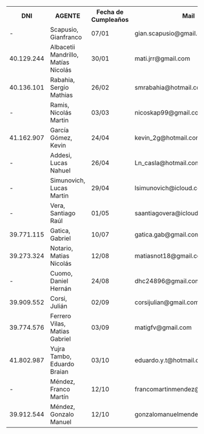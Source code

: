 <table width="800">
            <tr>
              <th>DNI</th>  
              <th>AGENTE</th>
              <th>Fecha de Cumpleaños</th>
              <th>Mail</th>
              <th>SOBRENOMBRE(S) RECONOCIDOS</th>
              <th>Alias</th>
              <th>TodoPago</th>
              <th>CBU</th>
            </tr>
            <tr>
                <td>-</td><!--DNI-->
                <td>Scapusio, Gianfranco</td><!--Agente-->
                <td>07/01</td><!--fecha-->
                <td>gian.scapusio@gmail.com</td><!--mail-->
                <td>Cachu</td><!--sobreNombre-->
                <td>-</td><!--alias-->
                <td>-</td><!--todopago-->
                <td>-</td><!--CBU-->
            </tr>
            <tr>
                <td>40.129.244</td><!--DNI-->
                <td>Albacetii Mandrillo, Matías Nicolás</td><!--Agente-->
                <td>30/01</td><!--fecha-->
                <td>mati.jrr@gmail.com</td><!--mail-->
                <td>-</td><!--sobreNombre-->
                <td>matias.albacetti</td><!--alias-->
                <td>mati.jrr@gmail.com</td><!--todopago-->
                <td>-</td><!--CBU-->
            </tr>
            <tr>
                <td>40.136.101</td><!--DNI-->
                <td>Rabahia, Sergio Mathias</td><!--Agente-->
                <td>26/02</td><!--fecha-->
                <td>smrabahia@hotmail.com</td><!--mail-->
                <td>-</td><!--sobreNombre-->
                <td>srabahia</td><!--alias-->
                <td>smrabahia@hotmail.com</td><!--todopago-->
                <td>0290014810000036328243</td><!--CBU-->
            </tr>
            <tr>
                <td>-</td><!--DNI-->
                <td>Ramis, Nicolás Martin</td><!--Agente-->
                <td>03/03</td><!--fecha-->
                <td>nicoskap99@gmail.com</td><!--mail-->
                <td>Gordo, Jubilado</td><!--sobreNombre-->
                <td>Nicolas.Martin.Ramis</td><!--alias-->
                <td>-</td><!--todopago-->
                <td>0070023830004030458142</td><!--CBU-->
            </tr>
            <tr>
                <td>41.162.907</td><!--DNI-->
                <td>García Gómez, Kevin</td><!--Agente-->
                <td>24/04</td><!--fecha-->
                <td>kevin_2g@hotmail.com</td><!--mail-->
                <td>-</td><!--sobreNombre-->
                <td>FOCO.RUIDO.JADE</td><!--alias-->
                <td>-</td><!--todopago-->
                <td>0070020730004039818727</td><!--CBU-->
            </tr>
            <tr>
                <td>-</td><!--DNI-->
                <td>Addesi, Lucas Nahuel</td><!--Agente-->
                <td>26/04</td><!--fecha-->
                <td>Ln_casla@hotmail.com</td><!--mail-->
                <td>-</td><!--sobreNombre-->
                <td>-</td><!--alias-->
                <td>Ln_casla@hotmail.com</td><!--todopago-->
                <td>-</td><!--CBU-->
            </tr>
            <tr>
                <td>-</td><!--DNI-->
                <td>Simunovich, Lucas Martin</td><!--Agente-->
                <td>29/04</td><!--fecha-->
                <td>lsimunovich@icloud.com</td><!--mail-->
                <td>Colo, Judio</td><!--sobreNombre-->
                <td>lucas-galicia01</td><!--alias-->
                <td>-</td><!--todopago-->
                <td>0070024530004016556523</td><!--CBU-->
            </tr>
            <tr>
                <td>-</td><!--DNI-->
                <td>Vera, Santiago Raúl</td><!--Agente-->
                <td>01/05</td><!--fecha-->
                <td>saantiagovera@icloud.com</td><!--mail-->
                <td>-</td><!--sobreNombre-->
                <td>sanchovera</td><!--alias-->
                <td>sanchovera@hotmail.com</td><!--todopago-->
                <td>0070999030004091246834</td><!--CBU-->
            </tr>
            <tr>
                <td>39.771.115</td><!--DNI-->
                <td>Gatica, Gabriel</td><!--Agente-->
                <td>10/07</td><!--fecha-->
                <td>gatica.gab@gmail.com</td><!--mail-->
                <td>Policia, Gabot, Gabinete</td><!--sobreNombre-->
                <td>GabrielGatica</td><!--alias-->
                <td>gatica.gab@gmail.com</td><!--todopago-->
                <td>-</td><!--CBU-->
            </tr>
            <tr>
                <td>39.273.324</td><!--DNI-->
                <td>Notario, Matias Nicolás</td><!--Agente-->
                <td>12/08</td><!--fecha-->
                <td>matiasnot18@gmail.com</td><!--mail-->
                <td>Noti, Tego</td><!--sobreNombre-->
                <td>-</td><!--alias-->
                <td>-</td><!--todopago-->
                <td>-</td><!--CBU-->
            </tr>
            <tr>
                <td>-</td><!--DNI-->
                <td>Cuomo, Daniel Hernán</td><!--Agente-->
                <td>24/08</td><!--fecha-->
                <td>dhc24896@gmail.com</td><!--mail-->
                <td>Bisonte</td><!--sobreNombre-->
                <td>GARNJA.MIGA.MORSA</td><!--alias-->
                <td>danycuomo96@gmail.com</td><!--todopago-->
                <td>-</td><!--CBU-->
            </tr>
            <tr>
                <td>39.909.552</td><!--DNI-->
                <td>Corsi, Julián</td><!--Agente-->
                <td>02/09</td><!--fecha-->
                <td>corsijulian@gmail.com</td><!--mail-->
                <td>-</td><!--sobreNombre-->
                <td>MILA.COM.PURE</td><!--alias-->
                <td>-</td><!--todopago-->
                <td>1500303800030360760232</td><!--CBU-->
            </tr>
            <tr>
                <td>39.774.576</td><!--DNI-->
                <td>Ferrero Vilas, Matias Gabriel</td><!--Agente-->
                <td>03/09</td><!--fecha-->
                <td>matigfv@gmail.com</td><!--mail-->
                <td>Ferrer</td><!--sobreNombre-->
                <td>ALAMO.MES.CAUSA</td><!--alias-->
                <td>-</td><!--todopago-->
                <td>0720168088000040305668</td><!--CBU-->
            </tr>
            <tr>
                <td>41.802.987</td><!--DNI-->
                <td>Yujra Tambo, Eduardo Braian</td><!--Agente-->
                <td>03/10</td><!--fecha-->
                <td>eduardo.y.t@hotmail.com</td><!--mail-->
                <td>-</td><!--sobreNombre-->
                <td>REFRAN.CUNA.ISLA</td><!--alias-->
                <td>-</td><!--todopago-->
                <td>0720087888000044912668</td><!--CBU-->
            </tr>
            <tr>
                <td>-</td><!--DNI-->
                <td>Méndez, Franco Martín</td><!--Agente-->
                <td>12/10</td><!--fecha-->
                <td>francomartinmendez@hotmail.com</td><!--mail-->
                <td>-</td><!--sobreNombre-->
                <td>LLAVE.CEREZA.PILA</td><!--alias-->
                <td>-</td><!--todopago-->
                <td>0720087888000044912668</td><!--CBU-->
            </tr>
            <tr>
                <td>39.912.544</td><!--DNI-->
                <td>Méndez, Gonzalo Manuel</td><!--Agente-->
                <td>12/10</td><!--fecha-->
                <td>gonzalomanuelmendez@hotmail.com</td><!--mail-->
                <td>-</td><!--sobreNombre-->
                <td>PUENTE.SEPIA.PULSO</td><!--alias-->
                <td>-</td><!--todopago-->
                <td>-</td><!--CBU-->
            </tr>
            </table>
